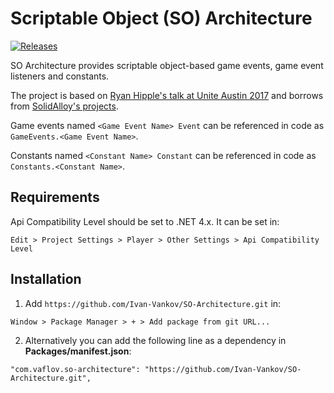 # Scriptable Object (SO) Architecture
[![Releases](https://img.shields.io/github/release/Ivan-Vankov/SO-Architecture.svg)](https://github.com/Ivan-Vankov/SO-Architecture/releases)

SO Architecture provides scriptable object-based game events, game event listeners and constants.

The project is based on [Ryan Hipple's talk at Unite Austin 2017](https://www.youtube.com/watch?v=raQ3iHhE_Kk) and borrows from [SolidAlloy's projects](https://github.com/SolidAlloy).

Game events named `<Game Event Name> Event` can be referenced in code as `GameEvents.<Game Event Name>`.

Constants named `<Constant Name> Constant` can be referenced in code as `Constants.<Constant Name>`.

## Requirements
Api Compatibility Level should be set to .NET 4.x. It can be set in:
```
Edit > Project Settings > Player > Other Settings > Api Compatibility Level
```
## Installation
1. Add `https://github.com/Ivan-Vankov/SO-Architecture.git` in:
```
Window > Package Manager > + > Add package from git URL...
```
2. Alternatively you can add the following line as a dependency in **Packages/manifest.json**:
```
"com.vaflov.so-architecture": "https://github.com/Ivan-Vankov/SO-Architecture.git",
```
